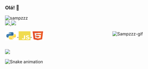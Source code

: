 ### Olá! 👋

<div>
    <img src="https://komarev.com/ghpvc/?username=sampzzz&color=green" alt="sampzzz" /> 
</div>

<div>
  <a href="https://github.com/sampzzz">
  <img height="180em" src="https://github-readme-stats.vercel.app/api?username=sampzzz&show_icons=true&theme=dark&include_all_commits=true&count_private=true"/>
  <img height="180em" src="https://github-readme-stats.vercel.app/api/top-langs/?username=sampzzz&layout=compact&langs_count=7&theme=dark"/>
</div>
  
<div style="display: inline_block"><br>
  <img align="center" alt="Sampzzz-Python" height="30" width="40" src="https://raw.githubusercontent.com/devicons/devicon/master/icons/python/python-original.svg">
  <img align="center" alt="Sampzzz-Js" height="30" width="40" src="https://raw.githubusercontent.com/devicons/devicon/master/icons/javascript/javascript-plain.svg">
  <img align="center" alt="Sampzzz-HTML" height="30" width="40" src="https://raw.githubusercontent.com/devicons/devicon/master/icons/html5/html5-original.svg">
  <img align="right" alt="Sampzzz-gif" height="150" width="150" src="https://raw.githubusercontent.com/sampzzz/sampzzz/main/src/profile-gif.gif">
</div>

##
<div> 
  <a href="https://www.linkedin.com/in/lucas-antoniaci-90b78814b/" target="_blank"><img src="https://img.shields.io/badge/-LinkedIn-%230077B5?style=for-the-badge&logo=linkedin&logoColor=white" target="_blank"></a>  
</div>
  
![Snake animation](https://github.com/sampzzz/sampzzz/blob/output/github-contribution-grid-snake.svg)

<!--
**sampzzz/sampzzz** is a ✨ _special_ ✨ repository because its `README.md` (this file) appears on your GitHub profile.

Here are some ideas to get you started:

- 🔭 I’m currently working with...
- 🌱 I’m currently learning ...
- 👯 I’m looking to collaborate on ...
- 🤔 I’m looking for help with ...
- 💬 Ask me about ...
- 📫 How to reach me: ...
- 😄 Pronouns: ...
- ⚡ Fun fact: ...
-->

